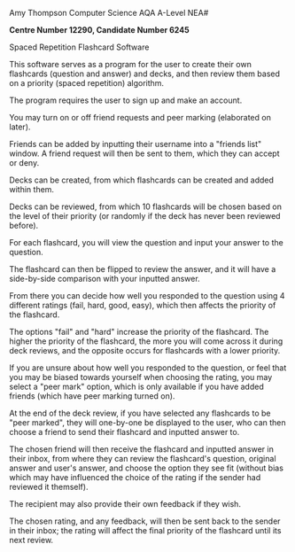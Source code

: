 Amy Thompson Computer Science AQA A-Level NEA#

**Centre Number 12290, Candidate Number 6245**

Spaced Repetition Flashcard Software

This software serves as a program for the user to create their own flashcards (question and answer) and decks, and then review them based on a priority (spaced repetition) algorithm.

The program requires the user to sign up and make an account.

You may turn on or off friend requests and peer marking (elaborated on later). 

Friends can be added by inputting their username into a "friends list" window. A friend request will then be sent to them, which they can accept or deny. 

Decks can be created, from which flashcards can be created and added within them.

Decks can be reviewed, from which 10 flashcards will be chosen based on the level of their priority (or randomly if the deck has never been reviewed before).

For each flashcard, you will view the question and input your answer to the question.

The flashcard can then be flipped to review the answer, and it will have a side-by-side comparison with your inputted answer.

From there you can decide how well you responded to the question using 4 different ratings (fail, hard, good, easy), which then affects the priority of the flashcard.

The options "fail" and "hard" increase the priority of the flashcard. The higher the priority of the flashcard, the more you will come across it during deck reviews, and the opposite occurs for flashcards with a lower priority. 

If you are unsure about how well you responded to the question, or feel that you may be biased towards yourself when choosing the rating, you may select a "peer mark" option, which is only available if you have added friends (which have peer marking turned on).

At the end of the deck review, if you have selected any flashcards to be "peer marked", they will one-by-one be displayed to the user, who can then choose a friend to send their flashcard and inputted answer to. 

The chosen friend will then receive the flashcard and inputted answer in their inbox, from where they can review the flashcard's question, original answer and user's answer, and choose the option they see fit (without bias which may have influenced the choice of the rating if the sender had reviewed it themself).

The recipient may also provide their own feedback if they wish.

The chosen rating, and any feedback, will then be sent back to the sender in their inbox; the rating will affect the final priority of the flashcard until its next review. 
